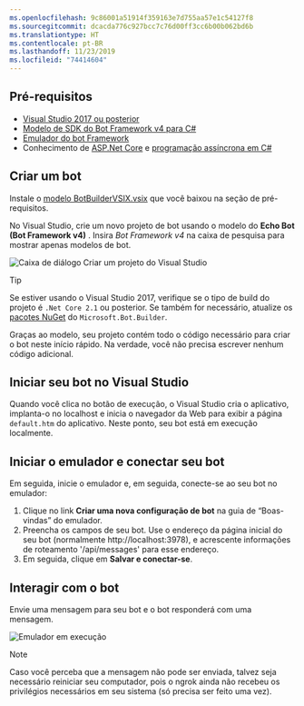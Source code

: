```yaml
---
ms.openlocfilehash: 9c86001a51914f359163e7d755aa57e1c54127f8
ms.sourcegitcommit: dcacda776c927bcc7c76d00ff3cc6b00b062bd6b
ms.translationtype: HT
ms.contentlocale: pt-BR
ms.lasthandoff: 11/23/2019
ms.locfileid: "74414604"
---
```

## <a name="prerequisites"></a>Pré-requisitos
- [Visual Studio 2017 ou posterior](https://www.visualstudio.com/downloads)
- [Modelo de SDK do Bot Framework v4 para C#](https://aka.ms/bot-vsix)
- [Emulador do bot Framework](https://aka.ms/bot-framework-emulator-readme)
- Conhecimento de [ASP.Net Core](https://docs.microsoft.com/aspnet/core/) e [programação assíncrona em C#](https://docs.microsoft.com/dotnet/csharp/programming-guide/concepts/async/index)

## <a name="create-a-bot"></a>Criar um bot
Instale o [modelo BotBuilderVSIX.vsix](https://aka.ms/bot-vsix) que você baixou na seção de pré-requisitos.

No Visual Studio, crie um novo projeto de bot usando o modelo do **Echo Bot (Bot Framework v4)** . Insira _Bot Framework v4_ na caixa de pesquisa para mostrar apenas modelos de bot.

![Caixa de diálogo Criar um projeto do Visual Studio](../media/azure-bot-quickstarts/bot-builder-dotnet-project-vs2019.png)

> [!TIP] 
> Se estiver usando o Visual Studio 2017, verifique se o tipo de build do projeto é ``.Net Core 2.1`` ou posterior. Se também for necessário, atualize os [pacotes NuGet](https://docs.microsoft.com/nuget/quickstart/install-and-use-a-package-in-visual-studio) do `Microsoft.Bot.Builder`.

Graças ao modelo, seu projeto contém todo o código necessário para criar o bot neste início rápido. Na verdade, você não precisa escrever nenhum código adicional.

## <a name="start-your-bot-in-visual-studio"></a>Iniciar seu bot no Visual Studio

Quando você clica no botão de execução, o Visual Studio cria o aplicativo, implanta-o no localhost e inicia o navegador da Web para exibir a página `default.htm` do aplicativo. Neste ponto, seu bot está em execução localmente.

## <a name="start-the-emulator-and-connect-your-bot"></a>Iniciar o emulador e conectar seu bot

Em seguida, inicie o emulador e, em seguida, conecte-se ao seu bot no emulador:

1. Clique no link **Criar uma nova configuração de bot** na guia de “Boas-vindas” do emulador. 
2. Preencha os campos de seu bot. Use o endereço da página inicial do seu bot (normalmente http://localhost:3978), e acrescente informações de roteamento '/api/messages' para esse endereço.
3. Em seguida, clique em **Salvar e conectar-se**.

## <a name="interact-with-your-bot"></a>Interagir com o bot

Envie uma mensagem para seu bot e o bot responderá com uma mensagem.

![Emulador em execução](~/media/emulator-v4/emulator-running.png)

> [!NOTE]
> Caso você perceba que a mensagem não pode ser enviada, talvez seja necessário reiniciar seu computador, pois o ngrok ainda não recebeu os privilégios necessários em seu sistema (só precisa ser feito uma vez).
